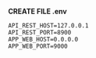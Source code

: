 
**CREATE FILE .env**

```.env
API_REST_HOST=127.0.0.1
API_REST_PORT=8900
APP_WEB_HOST=0.0.0.0
APP_WEB_PORT=9000
```
